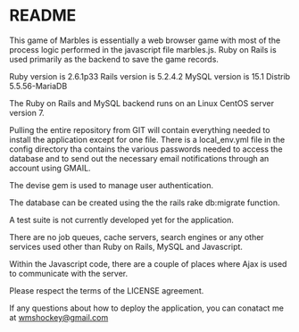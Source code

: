 # README

This game of Marbles is essentially a web browser game with most of the process logic performed in the javascript file marbles.js.   Ruby on Rails is used primarily as the backend to save the game records.

Ruby version is 2.6.1p33
Rails version is 5.2.4.2
MySQL version is 15.1 Distrib 5.5.56-MariaDB

The Ruby on Rails and MySQL backend runs on an Linux CentOS server version 7.

Pulling the entire repository from GIT will contain everything needed to install the application except for one file.  There is a local_env.yml file in the config directory tha contains the various passwords needed to access the database and to send out the necessary email notifications through an account using GMAIL.

The devise gem is used to manage user authentication.

The database can be created using the the rails rake db:migrate function.

A test suite is not currently developed yet for the application.

There are no job queues, cache servers, search engines or any other services used other than Ruby on Rails, MySQL and Javascript.

Within the Javascript code, there are a couple of places where Ajax is used to communicate with the server.

Please respect the terms of the LICENSE agreement.

If any questions about how to deploy the application, you can conatact me at wmshockey@gmail.com
